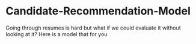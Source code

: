 # Candidate-Recommendation-Model
Going through resumes is hard but what if we could evaluate it without looking at it? Here is a model that for you

